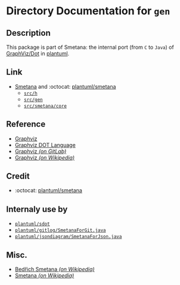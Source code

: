 # Directory Documentation for `gen`

## Description
This package is part of Smetana: the internal port (from `C` to `Java`) of [GraphViz/Dot](https://graphviz.org) in [plantuml](https://plantuml.com/smetana02).

## Link
- [Smetana](https://plantuml.com/smetana02) and :octocat: [plantuml/smetana](https://github.com/plantuml/smetana)
  - [`src/h`](../h)
  - [`src/gen`](../gen)
  - [`src/smetana/core`](../smetana/core)

## Reference
- [Graphviz](https://graphviz.org)
- [Graphviz DOT Language](https://www.graphviz.org/doc/info/lang.html)
- [Graphviz _(on GitLab)_](https://gitlab.com/graphviz/graphviz/)
- [Graphviz _(on Wikipedia)_](https://en.wikipedia.org/wiki/Graphviz)

## Credit
- :octocat:  [plantuml/smetana](https://github.com/plantuml/smetana)

## Internaly use by
- [`plantuml/sdot`](../net/sourceforge/plantuml/sdot)
- [`plantuml/gitlog/SmetanaForGit.java`](../net/sourceforge/plantuml/gitlog/SmetanaForGit.java)
- [`plantuml/jsondiagram/SmetanaForJson.java`](../net/sourceforge/plantuml/jsondiagram/SmetanaForJson.java)

## Misc.
- [Bedřich Smetana _(on Wikipedia)_](https://en.wikipedia.org/wiki/Bed%C5%99ich_Smetana)
- [Smetana _(on Wikipedia)_](https://en.wikipedia.org/wiki/Smetana_(disambiguation))
